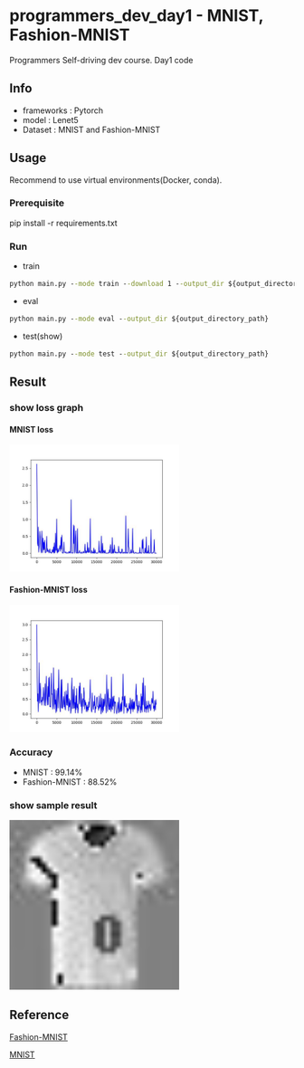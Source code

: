 # programmers_dev_day1 - MNIST, Fashion-MNIST
Programmers Self-driving dev course. Day1 code

## Info

- frameworks : Pytorch
- model : Lenet5
- Dataset : MNIST and Fashion-MNIST

## Usage

Recommend to use virtual environments(Docker, conda).

### Prerequisite

pip install -r requirements.txt

### Run

- train

```bat
python main.py --mode train --download 1 --output_dir ${output_directory_path}
```

- eval

```bat
python main.py --mode eval --output_dir ${output_directory_path}
```

- test(show)

```bat
python main.py --mode test --output_dir ${output_directory_path}
```

## Result

### show loss graph

#### MNIST loss

<img src = "./loss_mnist.jpg" width=300>

#### Fashion-MNIST loss

<img src = "./loss_fashionmnist.jpg" width=300>


### Accuracy

- MNIST : 99.14%
- Fashion-MNIST : 88.52%

### show sample result

<img src = "./result.jpg" width=300>


## Reference

[Fashion-MNIST](https://www.kaggle.com/datasets/zalando-research/fashionmnist)

[MNIST](http://yann.lecun.com/exdb/mnist/)



